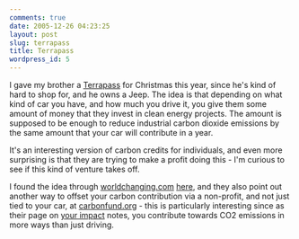 ```yaml
---
comments: true
date: 2005-12-26 04:23:25
layout: post
slug: terrapass
title: Terrapass
wordpress_id: 5
---
```


I gave my brother a [Terrapass](http://terrapass.com/) for Christmas this year, since he's kind of hard to shop for, and he owns a Jeep. The idea is that depending on what kind of car you have, and how much you drive it, you give them some amount of money that they invest in clean energy projects. The amount is supposed to be enough to reduce industrial carbon dioxide emissions by the same amount that your car will contribute in a year.

It's an interesting version of carbon credits for individuals, and even more surprising is that they are trying to make a profit doing this - I'm curious to see if this kind of venture takes off.

I found the idea through [worldchanging.com](http://www.worldchanging.com) [here](http://www.worldchanging.com/archives/003005.html), and they also point out another way to offset your carbon contribution via a non-profit, and not just tied to your car, at [carbonfund.org](http://carbonfund.org/carbon/index.php) - this is particularly interesting since as their page on [your impact](http://carbonfund.org/carbon/individuals.php?code=3) notes, you contribute towards CO2 emissions in more ways than just driving.
